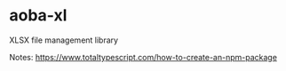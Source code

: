 # aoba-xl

XLSX file management library

Notes: https://www.totaltypescript.com/how-to-create-an-npm-package
